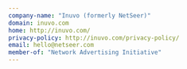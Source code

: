 ```yaml
---
company-name: "Inuvo (formerly NetSeer)"
domain: inuvo.com
home: http://inuvo.com/
privacy-policy: http://inuvo.com/privacy-policy/
email: hello@netseer.com
member-of: "Network Advertising Initiative"
---
```




